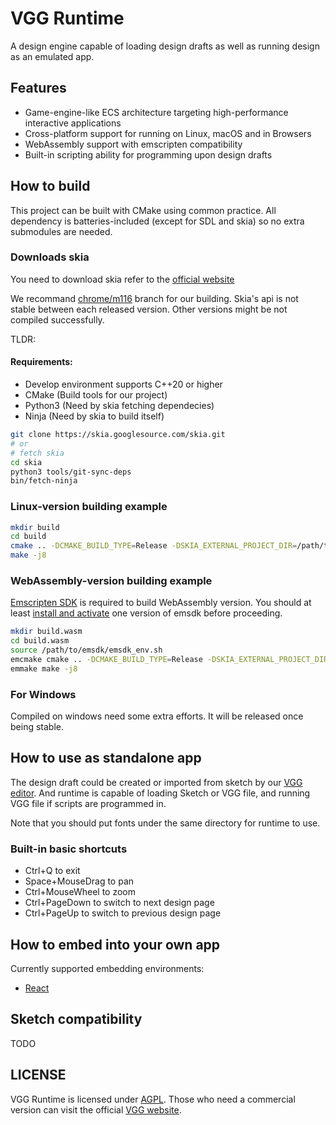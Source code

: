 # VGG Runtime

A design engine capable of loading design drafts as well as running design as an emulated app.

## Features

- Game-engine-like ECS architecture targeting high-performance interactive applications
- Cross-platform support for running on Linux, macOS and in Browsers
- WebAssembly support with emscripten compatibility
- Built-in scripting ability for programming upon design drafts

## How to build

This project can be built with CMake using common practice. All dependency is batteries-included (except for SDL and skia) so no extra submodules are needed.


### Downloads skia

You need to download skia refer to the [official website](https://skia.org/docs/user/download/)

We recommand [chrome/m116](https://github.com/google/skia/tree/chrome/m116) branch for our building. Skia's api is not stable between each released version.
Other versions might be not compiled successfully.

TLDR:

#### Requirements:

- Develop environment supports C++20 or higher
- CMake (Build tools for our project)
- Python3 (Need by skia fetching dependecies)
- Ninja (Need by skia to build itself)

```bash
git clone https://skia.googlesource.com/skia.git
# or
# fetch skia
cd skia
python3 tools/git-sync-deps
bin/fetch-ninja
```

### Linux-version building example

```bash
mkdir build
cd build
cmake .. -DCMAKE_BUILD_TYPE=Release -DSKIA_EXTERNAL_PROJECT_DIR=/path/to/your/skia
make -j8
```

### WebAssembly-version building example

[Emscripten SDK](https://github.com/emscripten-core/emscripten) is required to build WebAssembly version. You should at least [install and activate](https://emscripten.org/docs/getting_started/downloads.html#installation-instructions-using-the-emsdk-recommended) one version of emsdk before proceeding.

```bash
mkdir build.wasm
cd build.wasm
source /path/to/emsdk/emsdk_env.sh
emcmake cmake .. -DCMAKE_BUILD_TYPE=Release -DSKIA_EXTERNAL_PROJECT_DIR=/path/to/your/skia
emmake make -j8
```

### For Windows

Compiled on windows need some extra efforts. It will be released once being stable.

## How to use as standalone app

The design draft could be created or imported from sketch by our [VGG editor](https://verygoodgraphics.com/). And runtime is capable of loading Sketch or VGG file, and running VGG file if scripts are programmed in.

Note that you should put fonts under the same directory for runtime to use.

### Built-in basic shortcuts

- Ctrl+Q to exit
- Space+MouseDrag to pan
- Ctrl+MouseWheel to zoom
- Ctrl+PageDown to switch to next design page
- Ctrl+PageUp to switch to previous design page

## How to embed into your own app

Currently supported embedding environments:

- [React](https://github.com/verygoodgraphics/vgg_react)

## Sketch compatibility

TODO

## LICENSE

VGG Runtime is licensed under [AGPL](./LICENSE). Those who need a commercial version can visit the official [VGG website](https://verygoodgraphics.com/).
